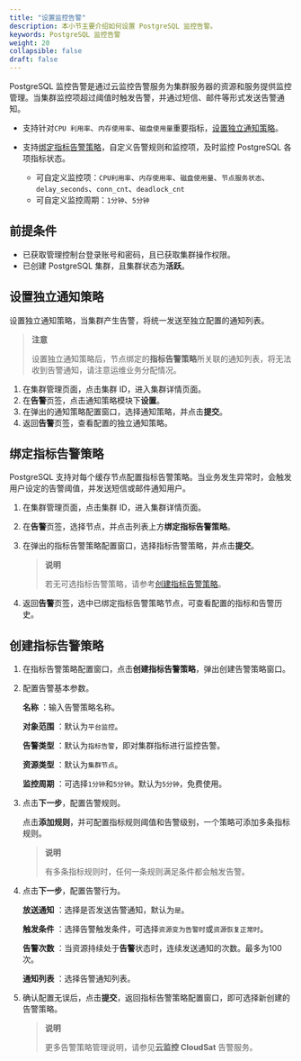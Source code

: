 ```yaml
---
title: "设置监控告警"
description: 本小节主要介绍如何设置 PostgreSQL 监控告警。 
keywords: PostgreSQL 监控告警
weight: 20
collapsible: false
draft: false
---
```





PostgreSQL 监控告警是通过云监控告警服务为集群服务器的资源和服务提供监控管理。当集群监控项超过阈值时触发告警，并通过短信、邮件等形式发送告警通知。

- 支持针对`CPU 利用率`、`内存使用率`、`磁盘使用量`重要指标，[设置独立通知策略](#设置独立通知策略)。

- 支持[绑定指标告警策略](#绑定指标告警策略)，自定义告警规则和监控项，及时监控 PostgreSQL 各项指标状态。
  
     - 可自定义监控项：`CPU利用率`、`内存使用率`、`磁盘使用量`、`节点服务状态`、`delay_seconds`、`conn_cnt`、`deadlock_cnt`
     -  可自定义监控周期：`1分钟`、`5分钟`
## 前提条件

- 已获取管理控制台登录账号和密码，且已获取集群操作权限。
- 已创建 PostgreSQL 集群，且集群状态为**活跃**。

## 设置独立通知策略

设置独立通知策略，当集群产生告警，将统一发送至独立配置的通知列表。

> **注意**
> 
> 设置独立通知策略后，节点绑定的**指标告警策略**所关联的通知列表，将无法收到告警通知，请注意运维业务分配情况。

1. 在集群管理页面，点击集群 ID，进入集群详情页面。
2. 在**告警**页签，点击通知策略模块下**设置**。
3. 在弹出的通知策略配置窗口，选择通知策略，并点击**提交**。
4. 返回**告警**页签，查看配置的独立通知策略。

## 绑定指标告警策略

PostgreSQL 支持对每个缓存节点配置指标告警策略。当业务发生异常时，会触发用户设定的告警阈值，并发送短信或邮件通知用户。

1. 在集群管理页面，点击集群 ID，进入集群详情页面。
2. 在**告警**页签，选择节点，并点击列表上方**绑定指标告警策略**。
3. 在弹出的指标告警策略配置窗口，选择指标告警策略，并点击**提交**。

   > **说明**
   >
   > 若无可选指标告警策略，请参考[创建指标告警策略](#创建指标告警策略)。

4. 返回**告警**页签，选中已绑定指标告警策略节点，可查看配置的指标和告警历史。

## 创建指标告警策略

1. 在指标告警策略配置窗口，点击**创建指标告警策略**，弹出创建告警策略窗口。

2. 配置告警基本参数。  
   
    **名称** ：输入告警策略名称。
    
    **对象范围** ：默认为`平台监控`。
    
    **告警类型** ：默认为`指标告警`，即对集群指标进行监控告警。

   **资源类型** ：默认为`集群节点`。

   **监控周期** ：可选择`1分钟`和`5分钟`。默认为`5分钟`，免费使用。

3. 点击**下一步**，配置告警规则。   
   
   点击**添加规则**，并可配置指标规则阈值和告警级别，一个策略可添加多条指标规则。

   > **说明**
   > 
   > 有多条指标规则时，任何一条规则满足条件都会触发告警。

4. 点击**下一步**，配置告警行为。  
   
    **放送通知** ：选择是否发送告警通知，默认为`是`。
    
    **触发条件** ：选择告警触发条件，可选择`资源变为告警时`或`资源恢复正常时`。
    
   **告警次数** ：当资源持续处于**告警**状态时，连续发送通知的次数。最多为100次。
   
   **通知列表** ：选择告警通知列表。

5. 确认配置无误后，点击**提交**，返回指标告警策略配置窗口，即可选择新创建的告警策略。

   > **说明**
   >
   > 更多告警策略管理说明，请参见**云监控 CloudSat** 告警服务。
